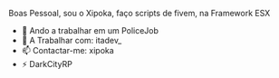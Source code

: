 Boas Pessoal, sou o Xipoka, faço scripts de fivem, na Framework ESX

- 🔭 Ando a trabalhar em um PoliceJob
- 👯 A Trabalhar com: itadev_
- 📫 Contactar-me: xipoka
- ⚡ DarkCityRP

